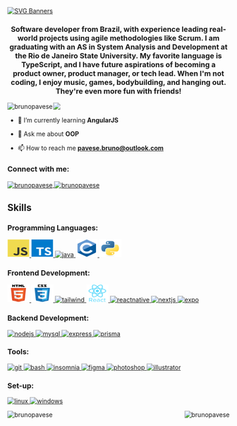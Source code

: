 [![SVG Banners](https://svg-banners.vercel.app/api?type=typeWriter&text1=Hi,%20I'm%20Bruno&width=800&height=200)](https://github.com/Akshay090/svg-banners)
<!-- <h1 align="center">Hi 👋, I'm Bruno</h1> -->

<h3 align="center">Software developer from Brazil, with experience leading real-world projects using agile methodologies like Scrum. I am graduating with an AS in System Analysis and Development at the Rio de Janeiro State University. My favorite language is TypeScript, and I have future aspirations of becoming a product owner, product manager, or tech lead. When I'm not coding, I enjoy music, games, bodybuilding, and hanging out. They're even more fun with friends!</h3>

<img align="right" width="400" src="https://media2.giphy.com/media/ao9DUiTKH60XS/giphy.gif?cid=ecf05e476cckrfqy1aybameomna1bzagekh671er0r9setd3&ep=v1_stickers_search&rid=giphy.gif&ct=s">

<p align="left"> <img src="https://komarev.com/ghpvc/?username=brunopavese&label=Profile%20views&color=0eb474&style=flat" alt="brunopavese" /> </p>

<!-- - 🔭 I’m currently working on [EJCM Projects](https://github.com/EJCM-workspace) -->

- 🌱 I’m currently learning **AngularJS**

- 💬 Ask me about **OOP**

- 📫 How to reach me **pavese.bruno@outlook.com**

<h3 align="left">Connect with me:</h3>
<p align="left">
  <a href="https://linkedin.com/in/brunopavese" target="blank">
    <img align="center" src="https://cdn.jsdelivr.net/gh/devicons/devicon/icons/linkedin/linkedin-original.svg" alt="brunopavese" height="40" width="50"/>
  </a>
  <a href="https://www.behance.net/brunopavese" target="blank">
    <img align="center" src="https://www.svgrepo.com/show/349304/behance.svg" alt="brunopavese" height="40" width="50" />
  </a>
</p>

<h2>Skills</h2>

<h3 align="left">Programming Languages:</h3>
<p align="left">
  <a href="https://developer.mozilla.org/en-US/docs/Web/JavaScript" target="_blank" rel="noreferrer">
    <img src="https://raw.githubusercontent.com/devicons/devicon/master/icons/javascript/javascript-original.svg" alt="javascript" width="50" height="40"/>
  </a>
  <a href="https://www.typescriptlang.org/" target="_blank" rel="noreferrer">
    <img src="https://raw.githubusercontent.com/devicons/devicon/master/icons/typescript/typescript-original.svg" alt="typescript" width="50" height="40"/>
  </a>
  <a href="https://www.java.com/" target="_blank" rel="noreferrer">
    <img src="https://www.vectorlogo.zone/logos/java/java-icon.svg" alt="java" width="50" height="40"/>
  </a>
  <a href="https://en.wikipedia.org/wiki/C_(programming_language)" target="_blank" rel="noreferrer">
    <img src="https://raw.githubusercontent.com/devicons/devicon/master/icons/c/c-original.svg" alt="c" width="50" height="40"/>
  </a>
  <a href="https://www.python.org" target="_blank" rel="noreferrer">
    <img src="https://raw.githubusercontent.com/devicons/devicon/master/icons/python/python-original.svg" alt="python" width="50" height="40"/>
  </a>
</p>

<h3 align="left">Frontend Development:</h3>
<p align="left">
  <a href="https://www.w3.org/html/" target="_blank" rel="noreferrer">
    <img src="https://raw.githubusercontent.com/devicons/devicon/master/icons/html5/html5-original-wordmark.svg" alt="html5" width="50" height="40"/>
  </a>
  <a href="https://www.w3schools.com/css/" target="_blank" rel="noreferrer">
    <img src="https://raw.githubusercontent.com/devicons/devicon/master/icons/css3/css3-original-wordmark.svg" alt="css3" width="50" height="40"/>
  </a>
  <a href="https://tailwindcss.com/" target="_blank" rel="noreferrer">
    <img src="https://www.vectorlogo.zone/logos/tailwindcss/tailwindcss-icon.svg" alt="tailwind" width="50" height="40"/>
  </a>
  <a href="https://reactjs.org/" target="_blank" rel="noreferrer">
    <img src="https://raw.githubusercontent.com/devicons/devicon/master/icons/react/react-original-wordmark.svg" alt="react" width="50" height="40"/>
  </a>
  <a href="https://reactnative.dev/" target="_blank" rel="noreferrer">
    <img src="https://reactnative.dev/img/header_logo.svg" alt="reactnative" width="50" height="40"/>
  </a>
  <a href="https://nextjs.org/" target="_blank" rel="noreferrer">
    <img src="https://cdn.jsdelivr.net/gh/devicons/devicon/icons/nextjs/nextjs-original.svg" alt="nextjs" width="50" height="40"/>
  </a>
  <a href="https://expo.dev/" target="_blank" rel="noreferrer">
    <img src="https://www.vectorlogo.zone/logos/expoio/expoio-icon.svg" alt="expo" width="50" height="40"/>
  </a>
</p>

<h3 align="left">Backend Development:</h3>
<p align="left">
  <a href="https://nodejs.org" target="_blank" rel="noreferrer">
    <img src="https://www.svgrepo.com/show/452075/node-js.svg" alt="nodejs" width="50" height="40"/>
  </a>
  <a href="https://www.mysql.com/" target="_blank" rel="noreferrer">
    <img src="https://www.vectorlogo.zone/logos/mysql/mysql-ar21.svg" alt="mysql" height="40"/>
  </a>
  <a href="https://expressjs.com" target="_blank" rel="noreferrer">
    <img src="https://cdn.jsdelivr.net/gh/devicons/devicon/icons/express/express-original.svg" alt="express" width="50" height="40"/>
  </a>
  <a href="https://www.prisma.io/" target="_blank" rel="noreferrer">
    <img src="https://raw.githubusercontent.com/prisma/presskit/main/Assets/Prisma-IndigoSymbol.svg" alt="prisma" width="50" height="40"/>
  </a>
</p>

<h3 align="left">Tools:</h3>
<p align="left"> 
  <a href="https://git-scm.com/" target="_blank" rel="noreferrer"> 
    <img src="https://www.vectorlogo.zone/logos/git-scm/git-scm-icon.svg" alt="git" width="50" height="40"/>
  </a>
  <a href="https://www.gnu.org/software/bash/" target="_blank" rel="noreferrer">
    <img src="https://upload.wikimedia.org/wikipedia/commons/4/4b/Bash_Logo_Colored.svg" alt="bash" width="50" height="40"/>
  </a>
  <a href="https://insomnia.rest" target="_blank" rel="noreferrer">
    <img src="https://www.svgrepo.com/show/353904/insomnia.svg" alt="insomnia" width="50" height="40"/>
  </a>
  <a href="https://www.figma.com/" target="_blank" rel="noreferrer">
    <img src="https://www.vectorlogo.zone/logos/figma/figma-icon.svg" alt="figma" width="50" height="40"/>
  </a>
  <a href="https://www.photoshop.com/en" target="_blank" rel="noreferrer">
    <img src="https://upload.wikimedia.org/wikipedia/commons/a/af/Adobe_Photoshop_CC_icon.svg" alt="photoshop" width="50" height="40"/>
  </a>
  <a href="https://www.adobe.com/in/products/illustrator.html" target="_blank" rel="noreferrer">
    <img src="https://upload.wikimedia.org/wikipedia/commons/f/fb/Adobe_Illustrator_CC_icon.svg" alt="illustrator" width="50" height="40"/>
  </a>
</p>

<h3 align="left">Set-up:</h3>
<p align="left"> 
  <a href="https://linux.org/" target="_blank" rel="noreferrer">
    <img src="https://upload.wikimedia.org/wikipedia/commons/3/35/Tux.svg" alt="linux" height="40" width="50"/>
  </a>
  <a href="https://www.microsoft.com/windows/" target="_blank" rel="noreferrer">
    <img src="https://cdn.worldvectorlogo.com/logos/microsoft-windows-11.svg" alt="windows" height="40" width="50"/>
  </a>
</p>

<p>
  <img align="left" src="https://github-readme-stats.vercel.app/api/top-langs?username=brunopavese&show_icons=true&theme=dark&locale=en&layout=compact" alt="brunopavese" />
</p>

<p>
  &nbsp;<img align="right" src="https://github-readme-stats.vercel.app/api?username=brunopavese&show_icons=true&theme=dark&locale=en" alt="brunopavese"/>
</p>
